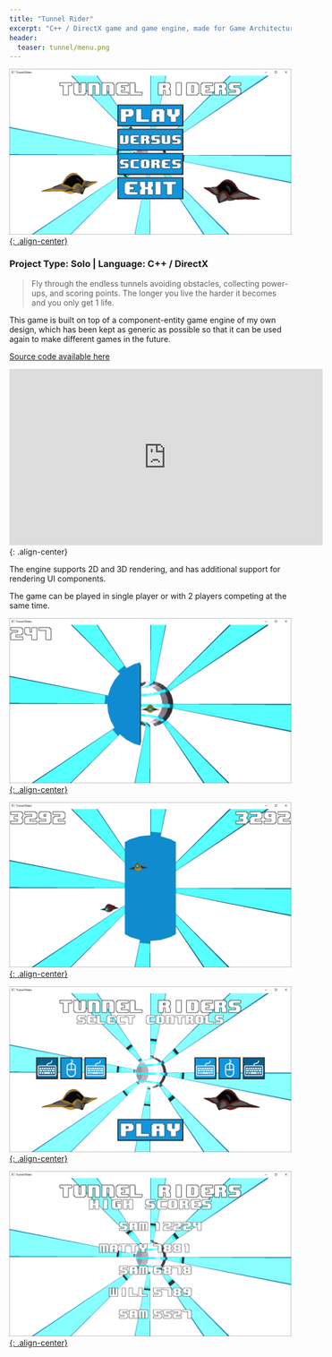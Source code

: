 ```yaml
---
title: "Tunnel Rider"
excerpt: "C++ / DirectX game and game engine, made for Game Architecture module"
header:
  teaser: tunnel/menu.png
---
```


[![Action shot](/images/tunnel/menu.png){: .align-center}](/images/tunnel/menu.png)

### Project Type: Solo | Language: C++ / DirectX

> Fly through the endless tunnels avoiding obstacles, collecting power-ups, and scoring points. The longer you live the harder it becomes and you only get 1 life.

This game is built on top of a component-entity game engine of my own design, which has been kept as generic as possible so that it can be used again to make different games in the future.

[Source code available here](https://github.com/SamMurphy/TunnelRiders)

<iframe width="560" height="315" src="https://www.youtube.com/embed/48jWCovIJc0" frameborder="0" allowfullscreen></iframe>{: .align-center}

The engine supports 2D and 3D rendering, and has additional support for rendering UI components.

The game can be played in single player or with 2 players competing at the same time. 

[![Action shot](/images/tunnel/single.png){: .align-center}](/images/tunnel/single.png)

[![Action shot](/images/tunnel/comp.png){: .align-center}](/images/tunnel/comp.png)

[![Action shot](/images/tunnel/menu2.png){: .align-center}](/images/tunnel/menu2.png)

[![Action shot](/images/tunnel/scores.png){: .align-center}](/images/tunnel/scores.png)

